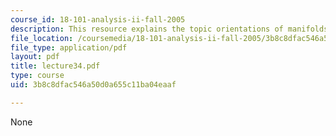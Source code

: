 ```yaml
---
course_id: 18-101-analysis-ii-fall-2005
description: This resource explains the topic orientations of manifolds.
file_location: /coursemedia/18-101-analysis-ii-fall-2005/3b8c8dfac546a50d0a655c11ba04eaaf_lecture34.pdf
file_type: application/pdf
layout: pdf
title: lecture34.pdf
type: course
uid: 3b8c8dfac546a50d0a655c11ba04eaaf

---
```

None